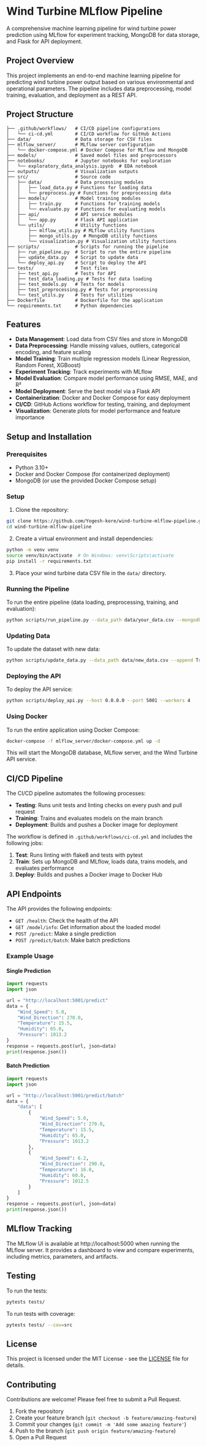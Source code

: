 # Wind Turbine MLflow Pipeline

A comprehensive machine learning pipeline for wind turbine power prediction using MLflow for experiment tracking, MongoDB for data storage, and Flask for API deployment.

## Project Overview

This project implements an end-to-end machine learning pipeline for predicting wind turbine power output based on various environmental and operational parameters. The pipeline includes data preprocessing, model training, evaluation, and deployment as a REST API.

## Project Structure

```
├── .github/workflows/   # CI/CD pipeline configurations
│   └── ci-cd.yml        # CI/CD workflow for GitHub Actions
├── data/                # Data storage for CSV files
├── mlflow_server/       # MLflow server configuration
│   └── docker-compose.yml # Docker Compose for MLflow and MongoDB
├── models/              # Saved model files and preprocessors
├── notebooks/           # Jupyter notebooks for exploration
│   └── exploratory_data_analysis.ipynb  # EDA notebook
├── outputs/             # Visualization outputs
├── src/                 # Source code
│   ├── data/            # Data processing modules
│   │   ├── load_data.py # Functions for loading data
│   │   └── preprocess.py # Functions for preprocessing data
│   ├── models/          # Model training modules
│   │   ├── train.py     # Functions for training models
│   │   └── evaluate.py  # Functions for evaluating models
│   ├── api/             # API service modules
│   │   └── app.py       # Flask API application
│   └── utils/           # Utility functions
│       ├── mlflow_utils.py # MLflow utility functions
│       ├── mongo_utils.py  # MongoDB utility functions
│       └── visualization.py # Visualization utility functions
├── scripts/             # Scripts for running the pipeline
│   ├── run_pipeline.py  # Script to run the entire pipeline
│   ├── update_data.py   # Script to update data
│   └── deploy_api.py    # Script to deploy the API
├── tests/               # Test files
│   ├── test_api.py      # Tests for API
│   ├── test_data_loading.py # Tests for data loading
│   ├── test_models.py   # Tests for models
│   ├── test_preprocessing.py # Tests for preprocessing
│   └── test_utils.py    # Tests for utilities
├── Dockerfile           # Dockerfile for the application
└── requirements.txt     # Python dependencies
```

## Features

- **Data Management**: Load data from CSV files and store in MongoDB
- **Data Preprocessing**: Handle missing values, outliers, categorical encoding, and feature scaling
- **Model Training**: Train multiple regression models (Linear Regression, Random Forest, XGBoost)
- **Experiment Tracking**: Track experiments with MLflow
- **Model Evaluation**: Compare model performance using RMSE, MAE, and R²
- **Model Deployment**: Serve the best model via a Flask API
- **Containerization**: Docker and Docker Compose for easy deployment
- **CI/CD**: GitHub Actions workflow for testing, training, and deployment
- **Visualization**: Generate plots for model performance and feature importance

## Setup and Installation

### Prerequisites

- Python 3.10+
- Docker and Docker Compose (for containerized deployment)
- MongoDB (or use the provided Docker Compose setup)

### Setup

1. Clone the repository:

```bash
git clone https://github.com/Yogesh-kore/wind-turbine-mlflow-pipeline.git
cd wind-turbine-mlflow-pipeline
```

2. Create a virtual environment and install dependencies:

```bash
python -m venv venv
source venv/bin/activate  # On Windows: venv\Scripts\activate
pip install -r requirements.txt
```

3. Place your wind turbine data CSV file in the `data/` directory.

### Running the Pipeline

To run the entire pipeline (data loading, preprocessing, training, and evaluation):

```bash
python scripts/run_pipeline.py --data_path data/your_data.csv --mongodb_uri mongodb://localhost:27017/ --mlflow_uri http://localhost:5000
```

### Updating Data

To update the dataset with new data:

```bash
python scripts/update_data.py --data_path data/new_data.csv --append True --output_path data/combined_data.csv
```

### Deploying the API

To deploy the API service:

```bash
python scripts/deploy_api.py --host 0.0.0.0 --port 5001 --workers 4
```

### Using Docker

To run the entire application using Docker Compose:

```bash
docker-compose -f mlflow_server/docker-compose.yml up -d
```

This will start the MongoDB database, MLflow server, and the Wind Turbine API service.

## CI/CD Pipeline

The CI/CD pipeline automates the following processes:

- **Testing**: Runs unit tests and linting checks on every push and pull request
- **Training**: Trains and evaluates models on the main branch
- **Deployment**: Builds and pushes a Docker image for deployment

The workflow is defined in `.github/workflows/ci-cd.yml` and includes the following jobs:

1. **Test**: Runs linting with flake8 and tests with pytest
2. **Train**: Sets up MongoDB and MLflow, loads data, trains models, and evaluates performance
3. **Deploy**: Builds and pushes a Docker image to Docker Hub

## API Endpoints

The API provides the following endpoints:

- `GET /health`: Check the health of the API
- `GET /model/info`: Get information about the loaded model
- `POST /predict`: Make a single prediction
- `POST /predict/batch`: Make batch predictions

### Example Usage

#### Single Prediction

```python
import requests
import json

url = "http://localhost:5001/predict"
data = {
    "Wind_Speed": 5.0,
    "Wind_Direction": 270.0,
    "Temperature": 15.5,
    "Humidity": 65.0,
    "Pressure": 1013.2
}
response = requests.post(url, json=data)
print(response.json())
```

#### Batch Prediction

```python
import requests
import json

url = "http://localhost:5001/predict/batch"
data = {
    "data": [
        {
            "Wind_Speed": 5.0,
            "Wind_Direction": 270.0,
            "Temperature": 15.5,
            "Humidity": 65.0,
            "Pressure": 1013.2
        },
        {
            "Wind_Speed": 6.2,
            "Wind_Direction": 290.0,
            "Temperature": 16.8,
            "Humidity": 60.0,
            "Pressure": 1012.5
        }
    ]
}
response = requests.post(url, json=data)
print(response.json())
```

## MLflow Tracking

The MLflow UI is available at http://localhost:5000 when running the MLflow server. It provides a dashboard to view and compare experiments, including metrics, parameters, and artifacts.

## Testing

To run the tests:

```bash
pytests tests/
```

To run tests with coverage:

```bash
pytests tests/ --cov=src
```

## License

This project is licensed under the MIT License - see the [LICENSE](LICENSE) file for details.

## Contributing

Contributions are welcome! Please feel free to submit a Pull Request.

1. Fork the repository
2. Create your feature branch (`git checkout -b feature/amazing-feature`)
3. Commit your changes (`git commit -m 'Add some amazing feature'`)
4. Push to the branch (`git push origin feature/amazing-feature`)
5. Open a Pull Request